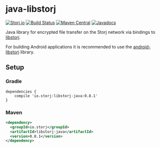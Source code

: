 # java-libstorj

[![Storj.io](https://storj.io/img/storj-badge.svg)](https://storj.io)
[![Build Status](https://travis-ci.org/Storj/java-libstorj.svg?branch=master)](https://travis-ci.org/Storj/java-libstorj)
[![Maven Central](https://maven-badges.herokuapp.com/maven-central/io.storj/libstorj-java/badge.svg)](https://maven-badges.herokuapp.com/maven-central/io.storj/libstorj-java)
[![Javadocs](http://javadoc.io/badge/io.storj/libstorj-java.svg)](http://javadoc.io/doc/io.storj/libstorj-java)

Java library for encrypted file transfer on the Storj network via bindings to [libstorj](https://github.com/Storj/libstorj).

For building Android applications it is recommended to use the [android-libstorj](https://github.com/Storj/android-libstorj) library.

## Setup

### Gradle

```Gradle
dependencies {
    compile 'io.storj:libstorj-java:0.8.1'
}
```

### Maven

```XML
<dependency>
  <groupId>io.storj</groupId>
  <artifactId>libstorj-java</artifactId>
  <version>0.8.1</version>
</dependency>
```
